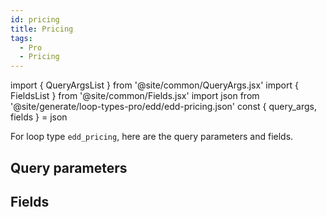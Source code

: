 ```yaml
---
id: pricing
title: Pricing
tags:
  - Pro
  - Pricing
---
```

import { QueryArgsList } from '@site/common/QueryArgs.jsx'
import { FieldsList } from '@site/common/Fields.jsx'
import json from '@site/generate/loop-types-pro/edd/edd-pricing.json'
const { query_args, fields } = json

For loop type `edd_pricing`, here are the query parameters and fields.

## Query parameters

<QueryArgsList args={query_args} />

## Fields

<FieldsList fields={fields} />
